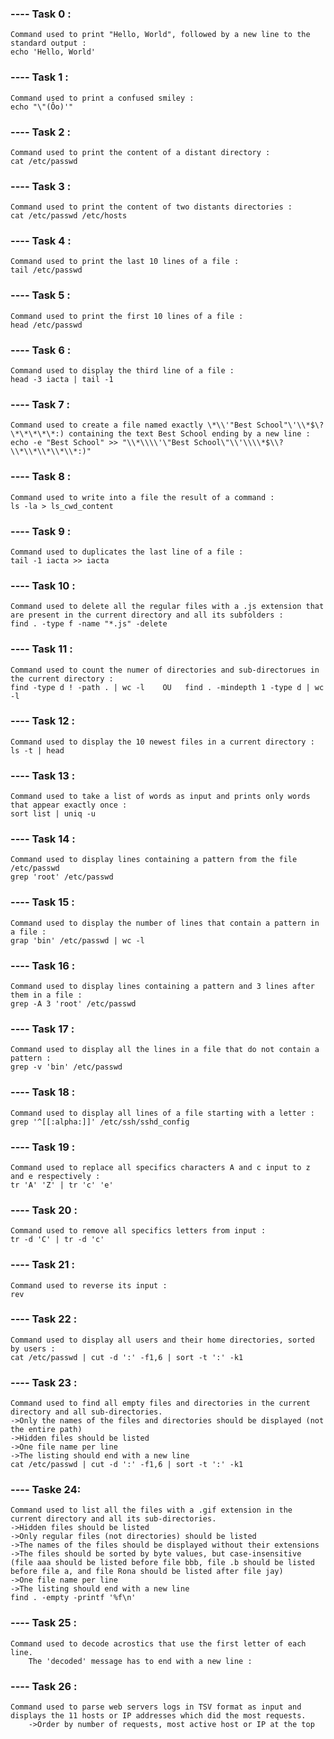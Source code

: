 ### ---- Task 0 :

	Command used to print "Hello, World", followed by a new line to the standard output :
	echo 'Hello, World'

### ---- Task 1 : 

	Command used to print a confused smiley :
	echo "\"(Ôo)'"

### ---- Task 2 :

	Command used to print the content of a distant directory :
	cat /etc/passwd

### ---- Task 3 :

	Command used to print the content of two distants directories : 
	cat /etc/passwd /etc/hosts

### ---- Task 4 :

	Command used to print the last 10 lines of a file :
	tail /etc/passwd

### ---- Task 5 :

	Command used to print the first 10 lines of a file : 
	head /etc/passwd

### ---- Task 6 :

	Command used to display the third line of a file : 
	head -3 iacta | tail -1

### ---- Task 7 :

	Command used to create a file named exactly \*\\'"Best School"\'\\*$\?\*\*\*\*\*:) containing the text Best School ending by a new line :
	echo -e "Best School" >> "\\*\\\\'\"Best School\"\\'\\\\*$\\?\\*\\*\\*\\*\\*:)"	

### ---- Task 8 : 

	Command used to write into a file the result of a command :
	ls -la > ls_cwd_content

### ---- Task 9 :

	Command used to duplicates the last line of a file : 
	tail -1 iacta >> iacta

### ---- Task 10 : 
	
	Command used to delete all the regular files with a .js extension that are present in the current directory and all its subfolders : 
	find . -type f -name "*.js" -delete

### ---- Task 11 :

	Command used to count the numer of directories and sub-directorues in the current directory :
	find -type d ! -path . | wc -l    OU   find . -mindepth 1 -type d | wc -l

### ---- Task 12 :

	Command used to display the 10 newest files in a current directory : 
	ls -t | head

### ---- Task 13 :

	Command used to take a list of words as input and prints only words that appear exactly once : 
	sort list | uniq -u

### ---- Task 14 : 

	Command used to display lines containing a pattern from the file /etc/passwd
	grep 'root' /etc/passwd

### ---- Task 15 :
 
	Command used to display the number of lines that contain a pattern in a file :
	grap 'bin' /etc/passwd | wc -l

### ---- Task 16 :

	Command used to display lines containing a pattern and 3 lines after them in a file :
	grep -A 3 'root' /etc/passwd

### ---- Task 17 : 

	Command used to display all the lines in a file that do not contain a pattern :
	grep -v 'bin' /etc/passwd

### ---- Task 18 :

	Command used to display all lines of a file starting with a letter :
	grep '^[[:alpha:]]' /etc/ssh/sshd_config

### ---- Task 19 :

	Command used to replace all specifics characters A and c input to z and e respectively :
	tr 'A' 'Z' | tr 'c' 'e'

### ---- Task 20 :

	Command used to remove all specifics letters from input :
	tr -d 'C' | tr -d 'c'

### ---- Task 21 :

	Command used to reverse its input :
	rev

### ---- Task 22 :
	
	Command used to display all users and their home directories, sorted by users :
	cat /etc/passwd | cut -d ':' -f1,6 | sort -t ':' -k1

### ---- Task 23 :

	Command used to find all empty files and directories in the current directory and all sub-directories.
	->Only the names of the files and directories should be displayed (not the entire path)
	->Hidden files should be listed
	->One file name per line
	->The listing should end with a new line
	cat /etc/passwd | cut -d ':' -f1,6 | sort -t ':' -k1

### ---- Taske 24:

	Command used to list all the files with a .gif extension in the current directory and all its sub-directories.
	->Hidden files should be listed
	->Only regular files (not directories) should be listed
	->The names of the files should be displayed without their extensions
	->The files should be sorted by byte values, but case-insensitive (file aaa should be listed before file bbb, file .b should be listed before file a, and file Rona should be listed after file jay)
	->One file name per line
	->The listing should end with a new line
	find . -empty -printf '%f\n'

### ---- Task 25 :

	Command used to decode acrostics that use the first letter of each line.
        The 'decoded' message has to end with a new line :	

### ---- Task 26 :

	Command used to parse web servers logs in TSV format as input and displays the 11 hosts or IP addresses which did the most requests.
        ->Order by number of requests, most active host or IP at the top	







